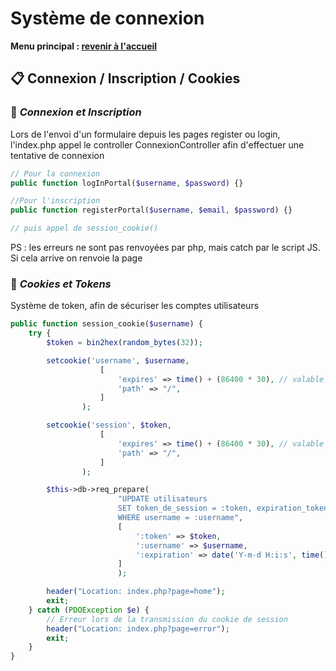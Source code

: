 # Système de connexion

**Menu principal : [revenir à l'accueil](../../README.md)**

## 📋 **Connexion / Inscription / Cookies**

### 🚀 *Connexion et Inscription*

Lors de l'envoi d'un formulaire depuis les pages register ou login, l'index.php appel le controller ConnexionController afin d'effectuer une tentative de connexion

```PHP
// Pour la connexion
public function logInPortal($username, $password) {}

//Pour l'inscription
public function registerPortal($username, $email, $password) {}

// puis appel de session_cookie()
```
PS : les erreurs ne sont pas renvoyées par php, mais catch par le script JS.
Si cela arrive on renvoie la page

### 🚀 *Cookies et Tokens*

Système de token, afin de sécuriser les comptes utilisateurs

```PHP
public function session_cookie($username) {
    try {
        $token = bin2hex(random_bytes(32));

        setcookie('username', $username,
                    [
                        'expires' => time() + (86400 * 30), // valable 30 jours
                        'path' => "/",
                    ]
                );

        setcookie('session', $token, 
                    [
                        'expires' => time() + (86400 * 30), // valable 30 jours
                        'path' => "/",
                    ]
                );

        $this->db->req_prepare(
                        "UPDATE utilisateurs 
                        SET token_de_session = :token, expiration_token = :expiration
                        WHERE username = :username",
                        [
                            ':token' => $token, 
                            ':username' => $username,
                            ':expiration' => date('Y-m-d H:i:s', time() + 86400 * 30)
                        ]
                        );

        header("Location: index.php?page=home");
        exit;
    } catch (PDOException $e) {
        // Erreur lors de la transmission du cookie de session
        header("Location: index.php?page=error");
        exit;
    }
}

```
